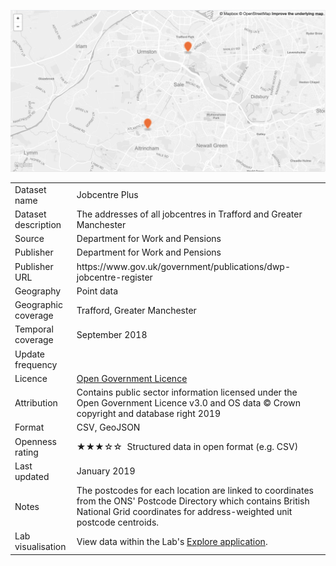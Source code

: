 [<img src="thumbnail.png">](jobcentreplus_trafford.geojson)

<table>
<tr>
	<td>Dataset name</td>
	<td>Jobcentre Plus</td>
</tr>
<tr>
	<td>Dataset description</td>
	<td>The addresses of all jobcentres in Trafford and Greater Manchester</td>
</tr>
<tr>
	<td>Source</td>
	<td>Department for Work and Pensions</td>
</tr>
<tr>
	<td>Publisher</td>
	<td>Department for Work and Pensions</td>
</tr>
<tr>
	<td>Publisher URL</td>
	<td><a href="https://www.gov.uk/government/publications/dwp-jobcentre-register"></a>https://www.gov.uk/government/publications/dwp-jobcentre-register</td>
</tr>
<tr>
	<td>Geography</td>
	<td>Point data</td>
</tr>
<tr>
	<td>Geographic coverage</td>
	<td>Trafford, Greater Manchester</td>
</tr>
<tr>
	<td>Temporal coverage</td>
	<td>September 2018</td>
</tr>
<tr>
	<td>Update frequency</td>
	<td></td>
</tr>
<tr>
	<td>Licence</td>
	<td><a href="http://www.nationalarchives.gov.uk/doc/open-government-licence/version/3/">Open Government Licence</a></td>
</tr>
<tr>
	<td>Attribution</td>
	<td>Contains public sector information licensed under the Open Government Licence v3.0 and OS data © Crown copyright and database right 2019 </td>
</tr>
<tr>
	<td>Format</td>
	<td>CSV, GeoJSON</td>
</tr>
<tr>
	<td>Openness rating</td>
	<td>&#9733&#9733&#9733&#9734&#9734&nbsp; Structured data in open format (e.g. CSV)</td>
</tr>
<tr>
	<td>Last updated</td>
	<td>January 2019</td>
</tr>
<tr>
	<td>Notes</td>
	<td>The postcodes for each location are linked to coordinates from the ONS' Postcode Directory which contains British National Grid coordinates for address-weighted unit postcode centroids.</td>
</tr>
<tr>
	<td>Lab visualisation</td>
	<td>View data within the Lab's <a href="https://www.trafforddatalab.io/maps/explore/index.html?dataset=jobcentre_plus">Explore application</a>.</td>
</tr>
</table>
